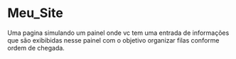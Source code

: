 # Meu_Site
Uma pagina simulando um painel onde vc tem uma entrada de informações que são exibibidas nesse painel com o objetivo organizar filas conforme ordem de chegada.
